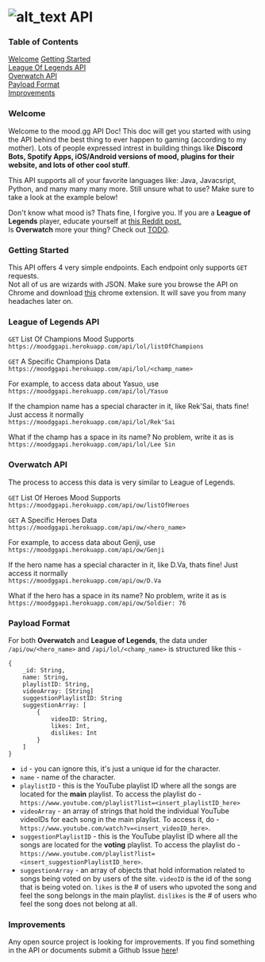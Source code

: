 # ![alt_text](https://i.imgur.com/xvvUMf1.png) API

### Table of Contents
[Welcome](#welcome)
[Getting Started](#getting-started)<br> 
[League Of Legends API](#league-of-legends-api)<br>
[Overwatch API](#overwatch-api)<br>
[Payload Format](#payload-format)<br>
[Improvements](#improvements)


### Welcome
Welcome to the mood.gg API Doc! This doc will get you started with using the API behind the best thing to ever happen to gaming (according to my mother). Lots of people expressed intrest in building things like **Discord Bots, Spotify Apps, iOS/Android versions of mood, plugins for their website, and lots of other cool stuff**. 

This API supports all of your favorite languages like: Java, Javacsript, Python, and many many many more. Still unsure what to use? Make sure to take a look at the example below! 

Don't know what mood is? Thats fine, I forgive you. If you are a **League of Legends** player, educate yourself at [this Reddit post.](https://www.reddit.com/r/leagueoflegends/comments/6m91vo/after_months_of_painful_work_and_lots_of_coffee/?utm_content=title&utm_medium=user&utm_source=reddit&utm_name=frontpage)<br>
Is **Overwatch** more your thing? Check out [TODO](TODO). 

### Getting Started
This API offers 4 very simple endpoints. Each endpoint only supports `GET` requests.<br>
Not all of us are wizards with JSON. Make sure you browse the API on Chrome and download [this](https://chrome.google.com/webstore/detail/jsonview/chklaanhfefbnpoihckbnefhakgolnmc?hl=en) chrome extension. It will save you from many headaches later on.

### League of Legends API
`GET` List Of Champions Mood Supports<br>
```https://moodggapi.herokuapp.com/api/lol/listOfChampions```

`GET` A Specific Champions Data<br>
```https://moodggapi.herokuapp.com/api/lol/<champ_name>```

For example, to access data about Yasuo, use<br>
```https://moodggapi.herokuapp.com/api/lol/Yasuo```

If the champion name has a special character in it, like Rek'Sai, thats fine! Just access it normally<br>
```https://moodggapi.herokuapp.com/api/lol/Rek'Sai```

What if the champ has a space in its name? No problem, write it as is<br>
```https://moodggapi.herokuapp.com/api/lol/Lee Sin```


### Overwatch API
The process to access this data is very similar to League of Legends.

`GET` List Of Heroes Mood Supports<br> 
```https://moodggapi.herokuapp.com/api/ow/listOfHeroes```

`GET` A Specific Heroes Data<br>
```https://moodggapi.herokuapp.com/api/ow/<hero_name>```

For example, to access data about Genji, use<br> 
```https://moodggapi.herokuapp.com/api/ow/Genji```

If the hero name has a special character in it, like D.Va, thats fine! Just access it normally<br>
```https://moodggapi.herokuapp.com/api/ow/D.Va```

What if the hero has a space in its name? No problem, write it as is<br>
```https://moodggapi.herokuapp.com/api/ow/Soldier: 76```


### Payload Format
For both **Overwatch** and **League of Legends**, the data under ```/api/ow/<hero_name>``` and ```/api/lol/<champ_name>``` is structured like this - 

```
{
    _id: String,
    name: String,
    playlistID: String,
    videoArray: [String]
    suggestionPlaylistID: String
    suggestionArray: [
        {
            videoID: String,
            likes: Int,
            dislikes: Int
        }
    ]
}
```

- ```id``` - you can ignore this, it's just a unique id for the character.
- ```name``` - name of the character. 
- ```playlistID``` - this is the YouTube playlist ID where all the songs are located for the **main** playlist. To access the playlist do -  ```https://www.youtube.com/playlist?list=<insert_playlistID_here>```
- ```videoArray``` - an array of strings that hold the individual YouTube videoIDs for each song in the main playlist. To access it, do - ```https://www.youtube.com/watch?v=<insert_videoID_here>```.
- ```suggestionPlaylistID``` - this is the YouTube playlist ID where all the songs are located for the **voting** playlist. To access the playlist do -  ```https://www.youtube.com/playlist?list=<insert_suggestionPlaylistID_here>```.
- ```suggestionArray``` - an array of objects that hold information related to songs being voted on by users of the site. ```videoID``` is the id of the song that is being voted on. ```likes``` is the # of users who upvoted the song and feel the song belongs in the main playlist. ```dislikes``` is the # of users who feel the song does not belong at all.

### Improvements
Any open source project is looking for improvements. If you find something in the API or documents submit a Github Issue [here](https://github.com/farzaa/MoodGGAPIDocs/issues)!
